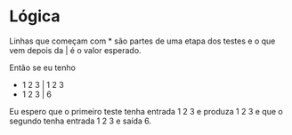 # Lógica

Linhas que começam com * são partes de uma etapa dos testes e o que vem depois da | é o valor esperado.

Então se eu tenho

* 1 2 3 | 1 2 3
* 1 2 3 | 6

Eu espero que o primeiro teste tenha entrada 1 2 3 e produza 1 2 3
e que o segundo tenha entrada 1 2 3 e saída 6.